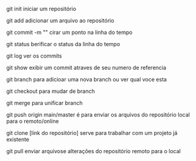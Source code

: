 git init iniciar um repositório

git add adicionar um arquivo ao repositório

git commit -m "" cirar um ponto na linha do tempo

git status berificar o status da linha do tempo

git log ver os commits

git show exibir um commit atraves de seu numero de referencia

git branch para adicioar uma nova branch ou ver qual voce esta

git checkout para mudar de branch

git merge para unificar branch

git push origin main/master é para enviar os arquivos do repositório local para o remoto/online

git clone [link do repositório] serve para trabalhar com um projeto já existente

git pull enviar arquivose alterações do repositório remoto para o local

